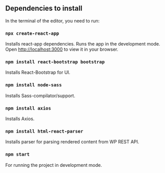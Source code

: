 

## Dependencies to install

In the terminal of the editor, you need to run:

### `npx create-react-app`

Installs react-app dependencies.
Runs the app in the development mode.\
Open [http://localhost:3000](http://localhost:3000) to view it in your browser.

### `npm install react-bootstrap bootstrap`

Installs React-Bootstrap for UI.

### `npm install node-sass`

Installs Sass-compilator/support.

### `npm install axios`

Installs Axios.

### `npm install html-react-parser`

Installs parser for parsing rendered content from WP REST API.

### `npm start`

For running the project in development mode.
